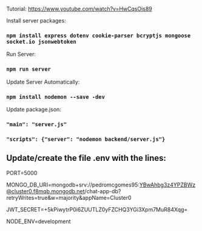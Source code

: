 Tutorial: https://www.youtube.com/watch?v=HwCqsOis89

Install server packages:

### `npm install express dotenv cookie-parser bcryptjs mongoose socket.io jsonwebtoken`

Run Server:

### `npm run server`

Update Server Automatically:

### `npm install nodemon --save -dev`

Update package.json:

### `"main": "server.js"`

### `"scripts": {"server": "nodemon backend/server.js"}`

## Update/create the file .env with the lines:

PORT=5000

MONGO_DB_URI=mongodb+srv://pedromcgomes95:YBwAhbg3z4YPZBWz@cluster0.f8mqb.mongodb.net/chat-app-db?retryWrites=true&w=majority&appName=Cluster0

JWT_SECRET=+5kPiwytrP0i6ZUUTLZ0yFZCHQ3YGi3Xpm7MuR84Xqg=

NODE_ENV=development
